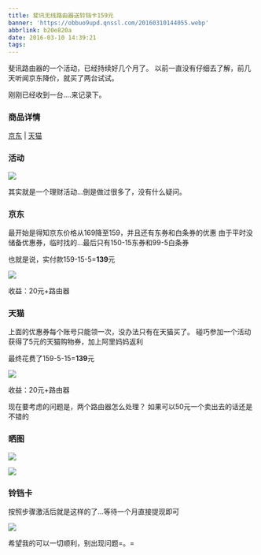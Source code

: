 ```yaml
---
title: 斐讯无线路由器送铃铛卡159元
banner: 'https://obbuo9upd.qnssl.com/20160310144055.webp'
abbrlink: b20e820a
date: 2016-03-10 14:39:21
tags:
---
```

斐讯路由器的一个活动，已经持续好几个月了。
以前一直没有仔细去了解，前几天听闻京东降价，就买了两台试试。

刚刚已经收到一台....来记录下。
<!--more-->

### 商品详情

[京东](https://item.jd.com/10111210704.html) |  [天猫](https://dwz.cn/2ShuTH)

### 活动

![](https://obbuo9upd.qnssl.com/20160310141327.jpg)

其实就是一个理财活动...倒是做过很多了，没有什么疑问。

### 京东

最开始是得知京东价格从169降至159，并且还有东券和白条券的优惠
由于平时没储备优惠券，临时找的...最后只有150-15东券和99-5白条券

也就是说，实付款159-15-5=**139**元

![](https://obbuo9upd.qnssl.com/20160310141221.jpg)

收益：20元+路由器

### 天猫

上面的优惠券每个账号只能领一次，没办法只有在天猫买了。
碰巧参加一个活动获得了5元的天猫购物券，加上阿里妈妈返利

最终花费了159-5-15=**139**元

![](https://obbuo9upd.qnssl.com/20160310141101.jpg)

收益：20元+路由器

现在要考虑的问题是，两个路由器怎么处理？
如果可以50元一个卖出去的话还是不错的

### 晒图

![](https://obbuo9upd.qnssl.com/20160310143015.jpg)


![](https://obbuo9upd.qnssl.com/20160310143022.jpg)

### 铃铛卡

按照步骤激活后就是这样的了...等待一个月直接提现即可

![](https://obbuo9upd.qnssl.com/20160310143653.jpg)

希望我的可以一切顺利，别出现问题=。=
